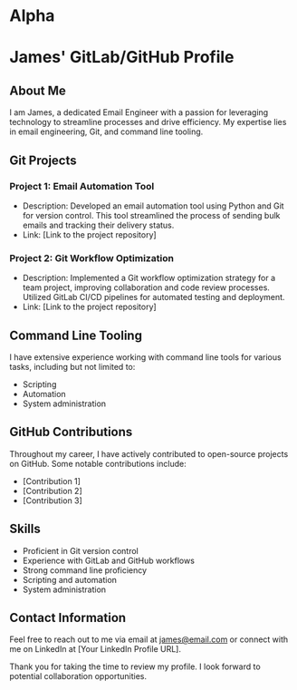 # Alpha
# James' GitLab/GitHub Profile

## About Me
I am James, a dedicated Email Engineer with a passion for leveraging technology to streamline processes and drive efficiency. My expertise lies in email engineering, Git, and command line tooling.

## Git Projects
### Project 1: Email Automation Tool
- Description: Developed an email automation tool using Python and Git for version control. This tool streamlined the process of sending bulk emails and tracking their delivery status.
- Link: [Link to the project repository]

### Project 2: Git Workflow Optimization
- Description: Implemented a Git workflow optimization strategy for a team project, improving collaboration and code review processes. Utilized GitLab CI/CD pipelines for automated testing and deployment.
- Link: [Link to the project repository]

## Command Line Tooling
I have extensive experience working with command line tools for various tasks, including but not limited to:
- Scripting
- Automation
- System administration

## GitHub Contributions
Throughout my career, I have actively contributed to open-source projects on GitHub. Some notable contributions include:
- [Contribution 1]
- [Contribution 2]
- [Contribution 3]

## Skills
- Proficient in Git version control
- Experience with GitLab and GitHub workflows
- Strong command line proficiency
- Scripting and automation
- System administration

## Contact Information
Feel free to reach out to me via email at james@email.com or connect with me on LinkedIn at [Your LinkedIn Profile URL].

Thank you for taking the time to review my profile. I look forward to potential collaboration opportunities.
